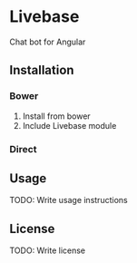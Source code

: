 # Livebase
Chat bot for Angular
## Installation
### Bower
1. Install from bower
2. Include Livebase module
### Direct
## Usage
TODO: Write usage instructions
## License
TODO: Write license
